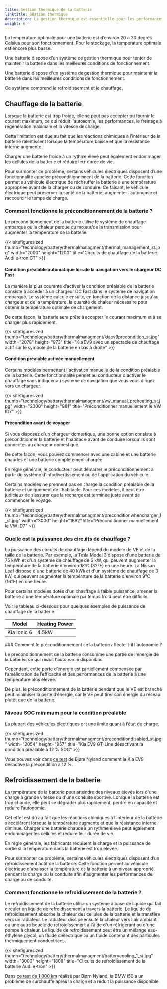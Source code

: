 ```yaml
---
title: Gestion thermique de la batterie
linktitle: Gestion thermique
description: La gestion thermique est essentielle pour les performances et la santé de la batterie
weight: 6
---
```

<!-- markdownlint-disable MD033 -->

La température optimale pour une batterie est d’environ 20 à 30 degrés Celsius pour son fonctionnement. Pour le stockage, la température optimale est encore plus basse.

Une batterie dispose d’un système de gestion thermique pour tenter de maintenir la batterie dans les meilleures conditions de fonctionnement.

Une batterie dispose d'un système de gestion thermique pour maintenir la batterie dans les meilleures conditions de fonctionnement.

Ce système comprend le refroidissement et le chauffage.

## Chauffage de la batterie

Lorsque la batterie est trop froide, elle ne peut pas accepter ou fournir le courant maximum, ce qui réduit l'autonomie, les performances, le freinage à régénération maximale et la vitesse de charge.

Cette limitation est due au fait que les réactions chimiques à l’intérieur de la batterie ralentissent lorsque la température baisse et que la résistance interne augmente.

Charger une batterie froide à un rythme élevé peut également endommager les cellules de la batterie et réduire leur durée de vie.

Pour surmonter ce problème, certains véhicules électriques disposent d’une fonctionnalité appelée préconditionnement de la batterie. Cette fonction permet au véhicule électrique de réchauffer la batterie à une température appropriée avant de la charger ou de conduire. Ce faisant, le véhicule électrique peut préserver la santé de la batterie, augmenter l’autonomie et raccourcir le temps de charge.

### Comment fonctionne le préconditionnement de la batterie ?

Le préconditionnement de la batterie utilise le système de chauffage embarqué ou la chaleur perdue du moteur/de la transmission pour augmenter la température de la batterie.

{{< sitefiguresized thumb="technology/battery/thermalmanagment/thermal_management_st.jpg" width="2000" height="1200" title="Circuits de chauffage de la batterie Audi e-tron GT" >}}


#### Condition préalable automatique lors de la navigation vers le chargeur DC Fast

La manière la plus courante d’activer la condition préalable de la batterie consiste à accéder à un chargeur DC Fast dans le système de navigation embarqué. Le système calcule ensuite, en fonction de la distance jusqu'au chargeur et de la température, la quantité de chaleur nécessaire pour obtenir la température optimale de chargement.

De cette façon, la batterie sera prête à accepter le courant maximum et à se charger plus rapidement.

{{< sitefiguresized thumb="technology/battery/thermalmanagment/kiaev9precondition_st.jpg" width="2078" height="973" title="Kia EV9 avec un spectacle de chauffage actif sur le symbole de la batterie en bas à droite" >}}

#### Condition préalable activée manuellement

Certains modèles permettent l'activation manuelle de la condition préalable de la batterie. Cette fonctionnalité permet au conducteur d'activer le chauffage sans indiquer au système de navigation que vous vous dirigez vers un chargeur.

{{< sitefiguresized thumb="technology/battery/thermalmanagment/vw_manual_preheating_st.jpg" width="2300" height="981" title="Préconditionner manuellement le VW ID7" >}}

#### Précondition avant de voyager

Si vous disposez d'un chargeur domestique, une bonne option consiste à préconditionner la batterie et l'habitacle avant de conduire lorsqu'ils sont connectés au chargeur domestique.

De cette façon, vous pouvez commencer avec une cabine et une batterie chaudes et une batterie complètement chargée.

En règle générale, le conducteur peut démarrer le préconditionnement à partir du système d'infodivertissement ou de l'application du véhicule.

Certains modèles ne prennent pas en charge la condition préalable de la batterie et uniquement de l'habitacle. Pour ces modèles, il peut être judicieux de s’assurer que la recharge est terminée juste avant de commencer le voyage.

{{< sitefiguresized thumb="technology/battery/thermalmanagment/preconditionwhencharger_1_st.jpg" width="3000" height="1892" title="Préconditionner manuellement le VW ID7" >}}


### Quelle est la puissance des circuits de chauffage ?

La puissance des circuits de chauffage dépend du modèle de VE et de la taille de la batterie. Par exemple, la Tesla Model 3 dispose d'une batterie de 75 kWh et d'un système de chauffage de 6 kW, qui peuvent augmenter la température de la batterie d'environ 18°C (32°F) en une heure. La Nissan Leaf dispose d'une batterie de 40 kWh et d'un système de chauffage de 3 kW, qui peuvent augmenter la température de la batterie d'environ 9°C (16°F) en une heure.

Pour certains modèles dotés d'un chauffage à faible puissance, amener la batterie à une température optimale par temps froid peut être difficile.

Voir le tableau ci-dessous pour quelques exemples de puissance de chauffage de la batterie

<table class="table table-striped border">
    <thead>
        <tr>
        <th>Model
        </th>
        <th>Heating Power
        </th>
    </thead>
    <tbody>
    <tr>
        <td>Kia Ionic 6</td>
        <td>4.5kW</td>
    </tr>
</tbody>
</table>
### Comment le préconditionnement de la batterie affecte-t-il l'autonomie ?

Le préconditionnement de la batterie consomme une partie de l'énergie de la batterie, ce qui réduit l'autonomie disponible.

Cependant, cette perte d’énergie est partiellement compensée par l’amélioration de l’efficacité et des performances de la batterie à une température plus élevée.

De plus, le préconditionnement de la batterie pendant que le VE est branché peut minimiser la perte d’énergie, car le VE peut tirer son énergie du réseau plutôt que de la batterie.

### Niveau SOC minimum pour la condition préalable

La plupart des véhicules électriques ont une limite quant à l’état de charge.

{{< sitefiguresized thumb="technology/battery/thermalmanagment/preconditiondisabled_st.jpg" width="2054" height="957" title="Kia EV9 GT-Line désactivant la condition préalable à 12 % SOC" >}}

Vous pouvez voir dans <a href="https://youtu.be/rKgnVzUJAfA?t=638" target="_blank">ce test</a> de Bjørn Nyland comment la Kia EV9 désactive la précondition à 12 %.

## Refroidissement de la batterie

La température de la batterie peut atteindre des niveaux élevés lors d'une charge à grande vitesse ou d'une conduite sportive.
Lorsque la batterie est trop chaude, elle peut se dégrader plus rapidement, perdre en capacité et réduire l’autonomie.

Cet effet est dû au fait que les réactions chimiques à l’intérieur de la batterie s’accélèrent lorsque la température augmente et que la résistance interne diminue. Charger une batterie chaude à un rythme élevé peut également endommager les cellules et réduire leur durée de vie.

En règle générale, les fabricants réduisent la charge et la puissance de sortie si la température dans la batterie est trop élevée.

Pour surmonter ce problème, certains véhicules électriques disposent d’un refroidissement actif de la batterie. Cette fonction permet au véhicule électrique d'abaisser la température de la batterie à un niveau approprié pendant la charge ou la conduite afin d'augmenter les performances de charge ou de conduite.


### Comment fonctionne le refroidissement de la batterie ?

Le refroidissement de la batterie utilise un système à base de liquide qui fait circuler un liquide de refroidissement à travers la batterie. Le liquide de refroidissement absorbe la chaleur des cellules de la batterie et la transfère vers un radiateur. Le radiateur dissipe ensuite la chaleur vers l'air ambiant ou une autre boucle de refroidissement à l'aide d'un réfrigérant ou d'une pompe à chaleur. Le liquide de refroidissement peut être un mélange eau-éthylène glycol, un fluide diélectrique ou un fluide contenant des particules thermiquement conductrices.

{{< sitefiguresized thumb="technology/battery/thermalmanagment/batterycooling_1_st.jpg" width="3000" height="1808" title="Circuits de refroidissement de la batterie Audi e-tron" >}}


Dans <a href="https://youtu.be/Q0LaUx5I_28?t=412" target="_blank">ce test de 1 000 km</a> réalisé par Bjørn Nyland, la BMW i50 a un problème de surchauffe après la charge et a réduit la puissance disponible.
